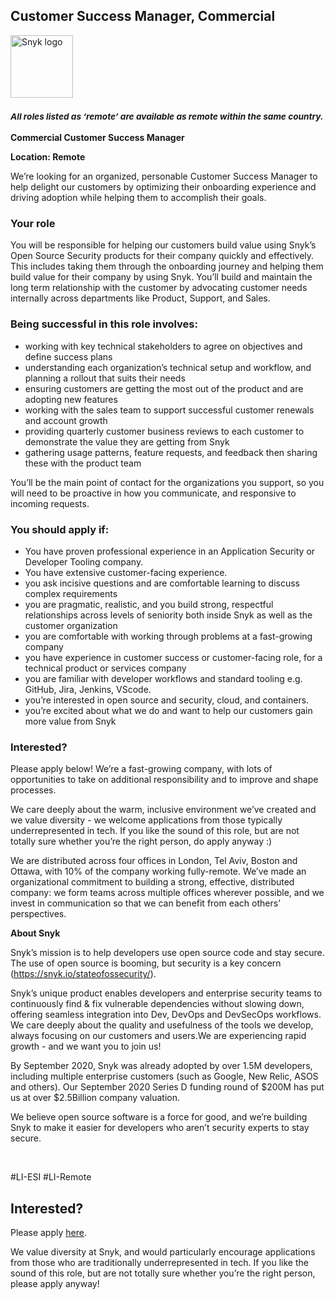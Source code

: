 Customer Success Manager, Commercial
---

<img src="https://res.cloudinary.com/snyk/image/upload/v1537345894/press-kit/brand/logo-black.png" width="100" alt="Snyk logo" />

<h3><em><strong><sub>All roles listed as ‘remote’ are available as remote within the same country.</sub></strong></em></h3>
<p><strong>Commercial Customer Success Manager</strong></p>
<p><strong>Location: Remote&nbsp;</strong></p>
<p><span style="font-weight: 400;">We’re looking for an organized, personable Customer Success Manager to help delight our customers by optimizing their onboarding experience and driving adoption while helping them to accomplish their goals.</span></p>
<h3><strong>Your role</strong></h3>
<p><span style="font-weight: 400;">You will be responsible for helping our customers build value using Snyk’s Open Source Security products for their company quickly and effectively. This includes taking them through the onboarding journey and helping them build value for their company by using Snyk. You’ll build and maintain the long term relationship with the customer by advocating customer needs internally across departments like Product, Support, and Sales.</span></p>
<h3><strong>Being successful in this role involves:</strong></h3>
<ul>
<li style="font-weight: 400;"><span style="font-weight: 400;">working with key technical stakeholders to agree on objectives and define success plans</span></li>
<li style="font-weight: 400;"><span style="font-weight: 400;">understanding each organization’s technical setup and workflow, and planning a rollout that suits their needs</span></li>
<li style="font-weight: 400;"><span style="font-weight: 400;">ensuring customers are getting the most out of the product and are adopting new features</span></li>
<li style="font-weight: 400;"><span style="font-weight: 400;">working with the sales team to support successful customer renewals and account growth</span></li>
<li style="font-weight: 400;"><span style="font-weight: 400;">providing quarterly customer business reviews to each customer to demonstrate the value they are getting from Snyk</span></li>
<li style="font-weight: 400;"><span style="font-weight: 400;">gathering usage patterns, feature requests, and feedback then sharing these with the product team</span></li>
</ul>
<p><span style="font-weight: 400;">You’ll be the main point of contact for the organizations you support, so you will need to be proactive in how you communicate, and responsive to incoming requests.</span></p>
<h3><strong>You should apply if:</strong></h3>
<ul>
<li style="font-weight: 400;"><span style="font-weight: 400;">You have proven professional experience in an Application Security or Developer Tooling company.</span></li>
<li style="font-weight: 400;"><span style="font-weight: 400;">You have extensive customer-facing experience.</span></li>
<li style="font-weight: 400;"><span style="font-weight: 400;">you ask incisive questions and are comfortable learning to discuss complex requirements</span></li>
<li style="font-weight: 400;"><span style="font-weight: 400;">you are pragmatic, realistic, and you build strong, respectful relationships across levels of seniority both inside Snyk as well as the customer organization</span></li>
<li style="font-weight: 400;"><span style="font-weight: 400;">you are comfortable with working through problems at a fast-growing company</span></li>
<li style="font-weight: 400;"><span style="font-weight: 400;">you have experience in customer success or customer-facing role, for a technical product or services company</span></li>
<li style="font-weight: 400;"><span style="font-weight: 400;">you are familiar with developer workflows and standard tooling e.g. GitHub, Jira, Jenkins, VScode.</span></li>
<li style="font-weight: 400;"><span style="font-weight: 400;">you’re interested in open source and security, cloud, and containers.</span></li>
<li style="font-weight: 400;"><span style="font-weight: 400;">you’re excited about what we do and want to help our customers gain more value from Snyk</span></li>
</ul>
<h3><strong>Interested?</strong></h3>
<p><span style="font-weight: 400;">Please apply below! We’re a fast-growing company, with lots of opportunities to take on additional responsibility and to improve and shape processes.&nbsp;</span></p>
<p><span style="font-weight: 400;">We care deeply about the warm, inclusive environment we’ve created and we value diversity - we welcome applications from those typically underrepresented in tech. If you like the sound of this role, but are not totally sure whether you’re the right person, do apply anyway :)</span></p>
<p><span style="font-weight: 400;">We are distributed across four offices in London, Tel Aviv, Boston and Ottawa, with 10% of the company working fully-remote. We’ve made an organizational commitment to building a strong, effective, distributed company: we form teams across multiple offices wherever possible, and we invest in communication so that we can benefit from each others’ perspectives.</span></p>
<p><strong>About Snyk</strong></p>
<p>Snyk’s mission is to help developers use open source code and stay secure. The use of open source is booming, but security is a key concern (<a class="c-link" href="https://snyk.io/stateofossecurity/" target="_blank" data-stringify-link="https://snyk.io/stateofossecurity/" data-sk="tooltip_parent">https://snyk.io/stateofossecurity/</a>).</p>
<p>Snyk’s unique product enables developers and enterprise security teams to continuously find &amp; fix vulnerable dependencies without slowing down, offering seamless integration into Dev, DevOps and DevSecOps workflows. We care deeply about the quality and usefulness of the tools we develop, always focusing on our customers and users.We are experiencing rapid growth - and we want you to join us!</p>
<p>By September 2020, Snyk was already adopted by over 1.5M developers, including multiple enterprise customers (such as Google, New Relic, ASOS and others). Our September 2020 Series D funding round of $200M has put us at over $2.5Billion company valuation.</p>
<p>We believe open source software is a force for good, and we’re building Snyk to make it easier for developers who aren’t security experts to stay secure.</p>
<p>&nbsp;</p>
<p>#LI-ESI #LI-Remote</p>

Interested?
---

Please apply [here](https://boards.greenhouse.io/snyk/jobs/4975337002#app).

We value diversity at Snyk, and would particularly encourage applications from those who are traditionally underrepresented in tech.
If you like the sound of this role, but are not totally sure whether you’re the right person, please apply anyway!
